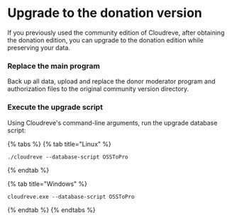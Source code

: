 # Upgrade to the donation version

If you previously used the community edition of Cloudreve, after obtaining the donation edition, you can upgrade to the donation edition while preserving your data.

### Replace the main program

Back up all data, upload and replace the donor moderator program and authorization files to the original community version directory.

### Execute the upgrade script

Using Cloudreve's command-line arguments, run the upgrade database script:

{% tabs %}
{% tab title="Linux" %}
```
./cloudreve --database-script OSSToPro
```
{% endtab %}

{% tab title="Windows" %}
```
cloudreve.exe --database-script OSSToPro
```
{% endtab %}
{% endtabs %}
